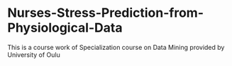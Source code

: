 # Nurses-Stress-Prediction-from-Physiological-Data
This is a course work of Specialization course on Data Mining provided by University of Oulu
